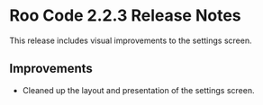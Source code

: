 # Roo Code 2.2.3 Release Notes

This release includes visual improvements to the settings screen.

## Improvements

*   Cleaned up the layout and presentation of the settings screen.